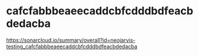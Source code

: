 # cafcfabbbeaeecaddcbfcdddbdfeacbdedacba
https://sonarcloud.io/summary/overall?id=neojarvis-testing_cafcfabbbeaeecaddcbfcdddbdfeacbdedacba
